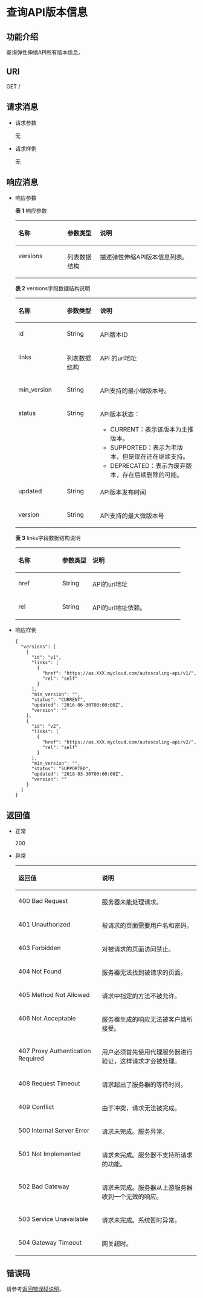 # 查询API版本信息<a name="ZH-CN_TOPIC_0133153746"></a>

## 功能介绍<a name="section11355891"></a>

查询弹性伸缩API所有版本信息。

## URI<a name="section35094160"></a>

GET /

## 请求消息<a name="section47411987"></a>

-   请求参数

    无

-   请求样例

    无


## 响应消息<a name="section24054701"></a>

-   响应参数

    **表 1**  响应参数

    <a name="table59665636"></a>
    <table><thead align="left"><tr id="row28755990"><th class="cellrowborder" valign="top" width="27%" id="mcps1.2.4.1.1"><p id="p47533853"><a name="p47533853"></a><a name="p47533853"></a>名称</p>
    </th>
    <th class="cellrowborder" valign="top" width="18%" id="mcps1.2.4.1.2"><p id="p25036876"><a name="p25036876"></a><a name="p25036876"></a>参数类型</p>
    </th>
    <th class="cellrowborder" valign="top" width="55.00000000000001%" id="mcps1.2.4.1.3"><p id="p14721100"><a name="p14721100"></a><a name="p14721100"></a>说明</p>
    </th>
    </tr>
    </thead>
    <tbody><tr id="row34736162"><td class="cellrowborder" valign="top" width="27%" headers="mcps1.2.4.1.1 "><p id="p1654215818362"><a name="p1654215818362"></a><a name="p1654215818362"></a>versions</p>
    </td>
    <td class="cellrowborder" valign="top" width="18%" headers="mcps1.2.4.1.2 "><p id="p2257160"><a name="p2257160"></a><a name="p2257160"></a>列表数据结构</p>
    </td>
    <td class="cellrowborder" valign="top" width="55.00000000000001%" headers="mcps1.2.4.1.3 "><p id="p48612303"><a name="p48612303"></a><a name="p48612303"></a>描述弹性伸缩API版本信息列表。</p>
    </td>
    </tr>
    </tbody>
    </table>

    **表 2**  versions字段数据结构说明

    <a name="table5036780310489"></a>
    <table><thead align="left"><tr id="r1f3f90a6acc94015acc80b9d6b53f072"><th class="cellrowborder" valign="top" width="26.75%" id="mcps1.2.4.1.1"><p id="ad0d15c1370cb450fb7e6011b8baff160"><a name="ad0d15c1370cb450fb7e6011b8baff160"></a><a name="ad0d15c1370cb450fb7e6011b8baff160"></a>名称</p>
    </th>
    <th class="cellrowborder" valign="top" width="18.3%" id="mcps1.2.4.1.2"><p id="a2273dfb9dd3341b0b5cbf801a0aa70fc"><a name="a2273dfb9dd3341b0b5cbf801a0aa70fc"></a><a name="a2273dfb9dd3341b0b5cbf801a0aa70fc"></a>参数类型</p>
    </th>
    <th class="cellrowborder" valign="top" width="54.949999999999996%" id="mcps1.2.4.1.3"><p id="a479b45e1fbfc44118151c43b5ecb82f1"><a name="a479b45e1fbfc44118151c43b5ecb82f1"></a><a name="a479b45e1fbfc44118151c43b5ecb82f1"></a>说明</p>
    </th>
    </tr>
    </thead>
    <tbody><tr id="rdd24623b54f94a86b0f655ec659180e9"><td class="cellrowborder" valign="top" width="26.75%" headers="mcps1.2.4.1.1 "><p id="ab9c8eb8b964943509fca83cc70a4e489"><a name="ab9c8eb8b964943509fca83cc70a4e489"></a><a name="ab9c8eb8b964943509fca83cc70a4e489"></a>id</p>
    </td>
    <td class="cellrowborder" valign="top" width="18.3%" headers="mcps1.2.4.1.2 "><p id="a43cc5f338c7e429c861f7dbb2dcb3229"><a name="a43cc5f338c7e429c861f7dbb2dcb3229"></a><a name="a43cc5f338c7e429c861f7dbb2dcb3229"></a>String</p>
    </td>
    <td class="cellrowborder" valign="top" width="54.949999999999996%" headers="mcps1.2.4.1.3 "><p id="a5c153a8f0b8d4f26af1405cdcbcec1cc"><a name="a5c153a8f0b8d4f26af1405cdcbcec1cc"></a><a name="a5c153a8f0b8d4f26af1405cdcbcec1cc"></a>API版本ID</p>
    </td>
    </tr>
    <tr id="r784e679e20ef42c7b5f0d9caebb3d506"><td class="cellrowborder" valign="top" width="26.75%" headers="mcps1.2.4.1.1 "><p id="af5650be6710143e49d288b78f41a9c9d"><a name="af5650be6710143e49d288b78f41a9c9d"></a><a name="af5650be6710143e49d288b78f41a9c9d"></a>links</p>
    </td>
    <td class="cellrowborder" valign="top" width="18.3%" headers="mcps1.2.4.1.2 "><p id="aa41878c3fbc74f52be50c47e0dd26a46"><a name="aa41878c3fbc74f52be50c47e0dd26a46"></a><a name="aa41878c3fbc74f52be50c47e0dd26a46"></a>列表数据结构</p>
    </td>
    <td class="cellrowborder" valign="top" width="54.949999999999996%" headers="mcps1.2.4.1.3 "><p id="a37d79d061a9f47c5beee1f98f4c4611b"><a name="a37d79d061a9f47c5beee1f98f4c4611b"></a><a name="a37d79d061a9f47c5beee1f98f4c4611b"></a>API 的url地址</p>
    </td>
    </tr>
    <tr id="r06fe5129bbc1493289f623afe4a4f1a2"><td class="cellrowborder" valign="top" width="26.75%" headers="mcps1.2.4.1.1 "><p id="p9107111411399"><a name="p9107111411399"></a><a name="p9107111411399"></a>min_version</p>
    </td>
    <td class="cellrowborder" valign="top" width="18.3%" headers="mcps1.2.4.1.2 "><p id="a89734c8a12d44d69ab229cf5857bdf05"><a name="a89734c8a12d44d69ab229cf5857bdf05"></a><a name="a89734c8a12d44d69ab229cf5857bdf05"></a>String</p>
    </td>
    <td class="cellrowborder" valign="top" width="54.949999999999996%" headers="mcps1.2.4.1.3 "><p id="p19907734114018"><a name="p19907734114018"></a><a name="p19907734114018"></a>API支持的最小微版本号。</p>
    </td>
    </tr>
    <tr id="rac189e8b65c5430eb4503bf1d1bbb4d7"><td class="cellrowborder" valign="top" width="26.75%" headers="mcps1.2.4.1.1 "><p id="ab5c5c2b93a134f18a2455224014556e9"><a name="ab5c5c2b93a134f18a2455224014556e9"></a><a name="ab5c5c2b93a134f18a2455224014556e9"></a>status</p>
    </td>
    <td class="cellrowborder" valign="top" width="18.3%" headers="mcps1.2.4.1.2 "><p id="a2de7247f99c143e09e698f0ef82f62bc"><a name="a2de7247f99c143e09e698f0ef82f62bc"></a><a name="a2de7247f99c143e09e698f0ef82f62bc"></a>String</p>
    </td>
    <td class="cellrowborder" valign="top" width="54.949999999999996%" headers="mcps1.2.4.1.3 "><p id="a65ce06cd4813480498062e1de2541bd3"><a name="a65ce06cd4813480498062e1de2541bd3"></a><a name="a65ce06cd4813480498062e1de2541bd3"></a>API版本状态：</p>
    <a name="ud3dc362d60f54fc08039ec57e921e5a6"></a><a name="ud3dc362d60f54fc08039ec57e921e5a6"></a><ul id="ud3dc362d60f54fc08039ec57e921e5a6"><li>CURRENT：表示该版本为主推版本。</li><li>SUPPORTED：表示为老版本，但是现在还在继续支持。</li><li>DEPRECATED：表示为废弃版本，存在后续删除的可能。</li></ul>
    </td>
    </tr>
    <tr id="r4dfedc0bd4ff45f2ac05364f99f01708"><td class="cellrowborder" valign="top" width="26.75%" headers="mcps1.2.4.1.1 "><p id="a306f2c2ef05e47f78c5e0fc5440cea3c"><a name="a306f2c2ef05e47f78c5e0fc5440cea3c"></a><a name="a306f2c2ef05e47f78c5e0fc5440cea3c"></a>updated</p>
    </td>
    <td class="cellrowborder" valign="top" width="18.3%" headers="mcps1.2.4.1.2 "><p id="a979f525a997c4d1e8808195ca9d7f53e"><a name="a979f525a997c4d1e8808195ca9d7f53e"></a><a name="a979f525a997c4d1e8808195ca9d7f53e"></a>String</p>
    </td>
    <td class="cellrowborder" valign="top" width="54.949999999999996%" headers="mcps1.2.4.1.3 "><p id="p1255911034615"><a name="p1255911034615"></a><a name="p1255911034615"></a>API版本发布时间</p>
    </td>
    </tr>
    <tr id="r45a3cc4c3f6943639ac3843c688f6865"><td class="cellrowborder" valign="top" width="26.75%" headers="mcps1.2.4.1.1 "><p id="a52a9f640ec724f40a4829ddf066e0837"><a name="a52a9f640ec724f40a4829ddf066e0837"></a><a name="a52a9f640ec724f40a4829ddf066e0837"></a>version</p>
    </td>
    <td class="cellrowborder" valign="top" width="18.3%" headers="mcps1.2.4.1.2 "><p id="a015154a0e4094475a717b23650fa6cf1"><a name="a015154a0e4094475a717b23650fa6cf1"></a><a name="a015154a0e4094475a717b23650fa6cf1"></a>String</p>
    </td>
    <td class="cellrowborder" valign="top" width="54.949999999999996%" headers="mcps1.2.4.1.3 "><p id="adefe07f521ca4e0aab9007ea28bebc7d"><a name="adefe07f521ca4e0aab9007ea28bebc7d"></a><a name="adefe07f521ca4e0aab9007ea28bebc7d"></a>API支持的最大微版本号</p>
    </td>
    </tr>
    </tbody>
    </table>

    **表 3**  links字段数据结构说明

    <a name="t759e6d15d244474e8f286185ede143fb"></a>
    <table><thead align="left"><tr id="rce98b9668cd747c88039421afe5ce935"><th class="cellrowborder" valign="top" width="26.57%" id="mcps1.2.4.1.1"><p id="ad9ac3007570a4752b2b2dbc0fb04dadc"><a name="ad9ac3007570a4752b2b2dbc0fb04dadc"></a><a name="ad9ac3007570a4752b2b2dbc0fb04dadc"></a>名称</p>
    </th>
    <th class="cellrowborder" valign="top" width="18.3%" id="mcps1.2.4.1.2"><p id="a602246198adf4a79a13bc4317d4c0d4f"><a name="a602246198adf4a79a13bc4317d4c0d4f"></a><a name="a602246198adf4a79a13bc4317d4c0d4f"></a>参数类型</p>
    </th>
    <th class="cellrowborder" valign="top" width="55.13%" id="mcps1.2.4.1.3"><p id="a8cbfa8dcb0b943ff8e789755123fec83"><a name="a8cbfa8dcb0b943ff8e789755123fec83"></a><a name="a8cbfa8dcb0b943ff8e789755123fec83"></a>说明</p>
    </th>
    </tr>
    </thead>
    <tbody><tr id="r43de461181294c56b28da56a1f604b09"><td class="cellrowborder" valign="top" width="26.57%" headers="mcps1.2.4.1.1 "><p id="abc19a41a8f594f1ba6701e10da50a078"><a name="abc19a41a8f594f1ba6701e10da50a078"></a><a name="abc19a41a8f594f1ba6701e10da50a078"></a>href</p>
    </td>
    <td class="cellrowborder" valign="top" width="18.3%" headers="mcps1.2.4.1.2 "><p id="a15ae7b8585d24e48abc6b9bf45636fda"><a name="a15ae7b8585d24e48abc6b9bf45636fda"></a><a name="a15ae7b8585d24e48abc6b9bf45636fda"></a>String</p>
    </td>
    <td class="cellrowborder" valign="top" width="55.13%" headers="mcps1.2.4.1.3 "><p id="p139393206480"><a name="p139393206480"></a><a name="p139393206480"></a>API的url地址</p>
    </td>
    </tr>
    <tr id="rbd5ec7242fef4c03b21636ac14160d9e"><td class="cellrowborder" valign="top" width="26.57%" headers="mcps1.2.4.1.1 "><p id="a18479f6b70b34f29b2b90d754f59282a"><a name="a18479f6b70b34f29b2b90d754f59282a"></a><a name="a18479f6b70b34f29b2b90d754f59282a"></a>rel</p>
    </td>
    <td class="cellrowborder" valign="top" width="18.3%" headers="mcps1.2.4.1.2 "><p id="ae1f14fa2e6a54531aeffd26874fea267"><a name="ae1f14fa2e6a54531aeffd26874fea267"></a><a name="ae1f14fa2e6a54531aeffd26874fea267"></a>String</p>
    </td>
    <td class="cellrowborder" valign="top" width="55.13%" headers="mcps1.2.4.1.3 "><p id="p115877381483"><a name="p115877381483"></a><a name="p115877381483"></a>API的url地址依赖。</p>
    </td>
    </tr>
    </tbody>
    </table>


-   响应样例

    ```
    {
      "versions": [
        {
          "id": "v1",
          "links": [
            {
              "href": "https://as.XXX.mycloud.com/autoscaling-api/v1/",
              "rel": "self"
            }
          ],
          "min_version": "",
          "status": "CURRENT",
          "updated": "2016-06-30T00:00:00Z",
          "version": ""
        },
        {
          "id": "v2",
          "links": [
            {
              "href": "https://as.XXX.mycloud.com/autoscaling-api/v2/",
              "rel": "self"
            }
          ],
          "min_version": "",
          "status": "SUPPORTED",
          "updated": "2018-03-30T00:00:00Z",
          "version": ""
        }
      ]
    }
    
    ```


## 返回值<a name="section15165719"></a>

-   正常

    200

-   异常

    <a name="table5908907"></a>
    <table><thead align="left"><tr id="row16065622"><th class="cellrowborder" valign="top" width="46.050000000000004%" id="mcps1.1.3.1.1"><p id="p26246992"><a name="p26246992"></a><a name="p26246992"></a>返回值</p>
    </th>
    <th class="cellrowborder" valign="top" width="53.949999999999996%" id="mcps1.1.3.1.2"><p id="p45631627"><a name="p45631627"></a><a name="p45631627"></a>说明</p>
    </th>
    </tr>
    </thead>
    <tbody><tr id="row5174319"><td class="cellrowborder" valign="top" width="46.050000000000004%" headers="mcps1.1.3.1.1 "><p id="p16466658"><a name="p16466658"></a><a name="p16466658"></a>400 Bad Request</p>
    </td>
    <td class="cellrowborder" valign="top" width="53.949999999999996%" headers="mcps1.1.3.1.2 "><p id="p58730959"><a name="p58730959"></a><a name="p58730959"></a>服务器未能处理请求。</p>
    </td>
    </tr>
    <tr id="row58816586"><td class="cellrowborder" valign="top" width="46.050000000000004%" headers="mcps1.1.3.1.1 "><p id="p66523006"><a name="p66523006"></a><a name="p66523006"></a>401 Unauthorized</p>
    </td>
    <td class="cellrowborder" valign="top" width="53.949999999999996%" headers="mcps1.1.3.1.2 "><p id="p19654399"><a name="p19654399"></a><a name="p19654399"></a>被请求的页面需要用户名和密码。</p>
    </td>
    </tr>
    <tr id="row42671863"><td class="cellrowborder" valign="top" width="46.050000000000004%" headers="mcps1.1.3.1.1 "><p id="p33868885"><a name="p33868885"></a><a name="p33868885"></a>403 Forbidden</p>
    </td>
    <td class="cellrowborder" valign="top" width="53.949999999999996%" headers="mcps1.1.3.1.2 "><p id="p59025204"><a name="p59025204"></a><a name="p59025204"></a>对被请求的页面访问禁止。</p>
    </td>
    </tr>
    <tr id="row61464796"><td class="cellrowborder" valign="top" width="46.050000000000004%" headers="mcps1.1.3.1.1 "><p id="p12592542"><a name="p12592542"></a><a name="p12592542"></a>404 Not Found</p>
    </td>
    <td class="cellrowborder" valign="top" width="53.949999999999996%" headers="mcps1.1.3.1.2 "><p id="p13362997"><a name="p13362997"></a><a name="p13362997"></a>服务器无法找到被请求的页面。</p>
    </td>
    </tr>
    <tr id="row53158116"><td class="cellrowborder" valign="top" width="46.050000000000004%" headers="mcps1.1.3.1.1 "><p id="p10840149"><a name="p10840149"></a><a name="p10840149"></a>405 Method Not Allowed</p>
    </td>
    <td class="cellrowborder" valign="top" width="53.949999999999996%" headers="mcps1.1.3.1.2 "><p id="p5636878"><a name="p5636878"></a><a name="p5636878"></a>请求中指定的方法不被允许。</p>
    </td>
    </tr>
    <tr id="row50731910"><td class="cellrowborder" valign="top" width="46.050000000000004%" headers="mcps1.1.3.1.1 "><p id="p15644031"><a name="p15644031"></a><a name="p15644031"></a>406 Not Acceptable</p>
    </td>
    <td class="cellrowborder" valign="top" width="53.949999999999996%" headers="mcps1.1.3.1.2 "><p id="p59206997"><a name="p59206997"></a><a name="p59206997"></a>服务器生成的响应无法被客户端所接受。</p>
    </td>
    </tr>
    <tr id="row63100926"><td class="cellrowborder" valign="top" width="46.050000000000004%" headers="mcps1.1.3.1.1 "><p id="p10901353"><a name="p10901353"></a><a name="p10901353"></a>407 Proxy Authentication Required</p>
    </td>
    <td class="cellrowborder" valign="top" width="53.949999999999996%" headers="mcps1.1.3.1.2 "><p id="p10594405"><a name="p10594405"></a><a name="p10594405"></a>用户必须首先使用代理服务器进行验证，这样请求才会被处理。</p>
    </td>
    </tr>
    <tr id="row28240785"><td class="cellrowborder" valign="top" width="46.050000000000004%" headers="mcps1.1.3.1.1 "><p id="p5802216"><a name="p5802216"></a><a name="p5802216"></a>408 Request Timeout</p>
    </td>
    <td class="cellrowborder" valign="top" width="53.949999999999996%" headers="mcps1.1.3.1.2 "><p id="p217508"><a name="p217508"></a><a name="p217508"></a>请求超出了服务器的等待时间。</p>
    </td>
    </tr>
    <tr id="row1957580"><td class="cellrowborder" valign="top" width="46.050000000000004%" headers="mcps1.1.3.1.1 "><p id="p24346266"><a name="p24346266"></a><a name="p24346266"></a>409 Conflict</p>
    </td>
    <td class="cellrowborder" valign="top" width="53.949999999999996%" headers="mcps1.1.3.1.2 "><p id="p25890496"><a name="p25890496"></a><a name="p25890496"></a>由于冲突，请求无法被完成。</p>
    </td>
    </tr>
    <tr id="row31687876"><td class="cellrowborder" valign="top" width="46.050000000000004%" headers="mcps1.1.3.1.1 "><p id="p16581154"><a name="p16581154"></a><a name="p16581154"></a>500 Internal Server Error</p>
    </td>
    <td class="cellrowborder" valign="top" width="53.949999999999996%" headers="mcps1.1.3.1.2 "><p id="p896237"><a name="p896237"></a><a name="p896237"></a>请求未完成。服务异常。</p>
    </td>
    </tr>
    <tr id="row8066134"><td class="cellrowborder" valign="top" width="46.050000000000004%" headers="mcps1.1.3.1.1 "><p id="p49377135"><a name="p49377135"></a><a name="p49377135"></a>501 Not Implemented</p>
    </td>
    <td class="cellrowborder" valign="top" width="53.949999999999996%" headers="mcps1.1.3.1.2 "><p id="p40124968"><a name="p40124968"></a><a name="p40124968"></a>请求未完成。服务器不支持所请求的功能。</p>
    </td>
    </tr>
    <tr id="row25580392"><td class="cellrowborder" valign="top" width="46.050000000000004%" headers="mcps1.1.3.1.1 "><p id="p58745844"><a name="p58745844"></a><a name="p58745844"></a>502 Bad Gateway</p>
    </td>
    <td class="cellrowborder" valign="top" width="53.949999999999996%" headers="mcps1.1.3.1.2 "><p id="p60792949"><a name="p60792949"></a><a name="p60792949"></a>请求未完成。服务器从上游服务器收到一个无效的响应。</p>
    </td>
    </tr>
    <tr id="row10265637"><td class="cellrowborder" valign="top" width="46.050000000000004%" headers="mcps1.1.3.1.1 "><p id="p26210288"><a name="p26210288"></a><a name="p26210288"></a>503 Service Unavailable</p>
    </td>
    <td class="cellrowborder" valign="top" width="53.949999999999996%" headers="mcps1.1.3.1.2 "><p id="p42658596"><a name="p42658596"></a><a name="p42658596"></a>请求未完成。系统暂时异常。</p>
    </td>
    </tr>
    <tr id="row48383044"><td class="cellrowborder" valign="top" width="46.050000000000004%" headers="mcps1.1.3.1.1 "><p id="p26712487"><a name="p26712487"></a><a name="p26712487"></a>504 Gateway Timeout</p>
    </td>
    <td class="cellrowborder" valign="top" width="53.949999999999996%" headers="mcps1.1.3.1.2 "><p id="p16227847"><a name="p16227847"></a><a name="p16227847"></a>网关超时。</p>
    </td>
    </tr>
    </tbody>
    </table>


## 错误码<a name="section17669131616110"></a>

请参考[返回错误码说明](返回错误码说明.md)。

